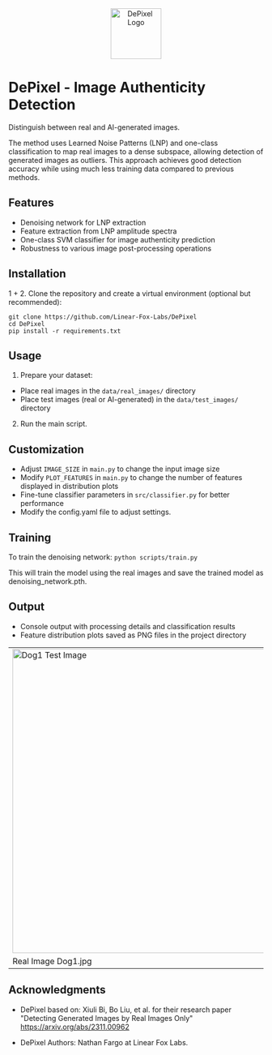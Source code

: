 
<div style="text-align: center;">
  <img src="https://cdn.linearfox.com/assets/img/logo/512/whiteblack.png" alt="DePixel Logo" width="100"/>
</div>

# DePixel - Image Authenticity Detection
Distinguish between real and AI-generated images.

The method uses Learned Noise Patterns (LNP) and one-class classification to map real images to a dense subspace, allowing detection of generated images as outliers. This approach achieves good detection accuracy while using much less training data compared to previous methods.

## Features

- Denoising network for LNP extraction
- Feature extraction from LNP amplitude spectra
- One-class SVM classifier for image authenticity prediction
- Robustness to various image post-processing operations

## Installation

1 + 2. Clone the repository and create a virtual environment (optional but recommended):
```
git clone https://github.com/Linear-Fox-Labs/DePixel
cd DePixel
pip install -r requirements.txt
```

## Usage
1. Prepare your dataset:
- Place real images in the `data/real_images/` directory
- Place test images (real or AI-generated) in the `data/test_images/` directory
2. Run the main script.

## Customization
- Adjust `IMAGE_SIZE` in `main.py` to change the input image size
- Modify `PLOT_FEATURES` in `main.py` to change the number of features displayed in distribution plots
- Fine-tune classifier parameters in `src/classifier.py` for better performance
- Modify the config.yaml file to adjust settings.

## Training
To train the denoising network:
```python scripts/train.py```

This will train the model using the real images and save the trained model as denoising_network.pth.

## Output

- Console output with processing details and classification results
- Feature distribution plots saved as PNG files in the project directory

<table>
  <tr>
    <td><img src="data/results/dog1test.png" alt="Dog1 Test Image" width="600"/></td>
    <td><img src="data/results/dog2test.png" alt="Dog2 Test Image" width="600"/></td>
  </tr>
  <tr>
    <td>Real Image Dog1.jpg</td>
    <td>Ai-Generated Image Dog2.jpg</td>    
  </tr>
</table>


## Acknowledgments
- DePixel based on: Xiuli Bi, Bo Liu, et al. for their research paper "Detecting Generated Images by Real Images Only" https://arxiv.org/abs/2311.00962

- DePixel Authors: Nathan Fargo at Linear Fox Labs.